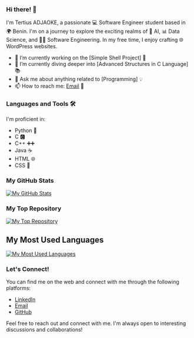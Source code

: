 ### Hi there! 👋

I'm Tertius ADJAOKE, a passionate 💻 Software Engineer student based in 🌍 Benin. I'm on a journey to explore the exciting realms of 🤖 AI, 📊 Data Science, and 👨‍💻 Software Engineering. In my free time, I enjoy crafting 🌐 WordPress websites.

- 🔭 I’m currently working on the [Simple Shell Project] 🚀
- 🌱 I’m currently diving deeper into [Advanced Structures in C Language] 📚
- 💬 Ask me about anything related to [Programming] 💡
- 📫 How to reach me: [Email](mailto:suitret01@gmail.com) 📧
  
### Languages and Tools 🛠️

I'm proficient in:
- Python 🐍
- C 🅲
- C++ ➕➕
- Java ☕
- HTML 🌐
- CSS 🎨

### My GitHub Stats

[![My GitHub Stats](https://github-readme-stats.vercel.app/api?username=Suitret&show_icons=true&theme=merko&hide_rank=false&custom_title=My%20Custom%20Stats%20Card&line_height=30&title_color=2f80ed&text_color=ffffff&icon_color=6aa6f8&bg_color=000000)](https://github.com/Suitret)

### My Top Repository

[![My Top Repository](https://github-readme-stats.vercel.app/api/pin/?username=Suitret&repo=alx-low_level_programming&show_owner=true&theme=merko&custom_title=My%20Top%20Repository&title_color=2f80ed&text_color=ffffff&icon_color=6aa6f8&bg_color=000000)](https://github.com/Suitret/alx-low_level_programming)

## My Most Used Languages

[![My Most Used Languages](https://github-readme-stats.vercel.app/api/top-langs/?username=Suitret&layout=compact&langs_count=6&theme=merko&custom_title=My%20Most%20Used%20Languages&title_color=2f80ed&text_color=ffffff&bg_color=000000)](https://github.com/Suitret)



### Let's Connect!

You can find me on the web and connect with me through the following platforms:

- [LinkedIn](https://www.linkedin.com/in/suitret/)
- [Email](mailto:suitret01@gmail.com)
- [GitHub](https://github.com/Suitret/)

Feel free to reach out and connect with me. I'm always open to interesting discussions and collaborations!
